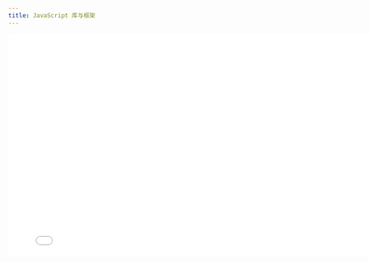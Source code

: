 ```yaml
---
title: JavaScript 库与框架
---
```


<iframe src="./slideshow.html" frameborder=0 width=800 height=450></iframe>
